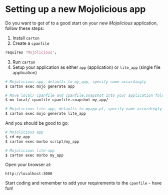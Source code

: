 # Setting up a new Mojolicious app

Do you want to get of to a good start on your new *Mojolicious* application, follow these steps:

1. Install `carton`
2. Create a `cpanfile`

```perl
requires 'Mojolicious';
```

3. Run `carton`
4. Setup your application as either `app` (application) or `lite_app` (single file application)

```bash
# Mojolicious app, defaults to my_app, specify name accordingly
$ carton exec mojo generate app

# Move local/ cpanfile and cpanfile.snapshot into your application folder, please note the below example is the default name
$ mv local/ cpanfile cpanfile.snapshot my_app/
```

```bash
# Mojolicious lite-app, defaults to myapp.pl, specify name accordingly
$ carton exec mojo generate lite_app
```

And you should be good to go:

```bash
# Mojolicious app
$ cd my_app
$ carton exec morbo script/my_app

# Mojolicious lite-app
$ carton exec morbo my_app
```


Open your browser at:

`http://localhost:3000`

Start coding and remember to add your requirements to the `cpanfile` - have fun!
